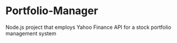 # Portfolio-Manager
Node.js project that employs Yahoo Finance API for a stock portfolio management system
